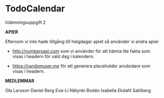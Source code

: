 # TodoCalendar

Inlämningsuppgift 2

**APIER**

Eftersom vi inte hade tillgång till helgdagar apiet så använder vi andra apier

- http://numbersapi.com som vi använder för att hämta lite fakta som visas i headern för vald dag i kalendern.

- https://randomuser.me för att generera placeholder användare som visas i headern.

**MEDLEMMAR**

Ola Larsson
Daniel Berg
Eva-Li Nätynki Bodén
Isabella Ekdahl Sahlberg

